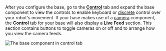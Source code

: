 After you configure the base, go to the [**Control**](/manage/fleet/robots/#control) tab and expand the base component to view the controls to enable keyboard or [discrete](https://docs.viam.com/try-viam/try-viam-tutorial/#discrete-movement-control) control over your robot's movement.
If your base makes use of a [camera](/components/camera) component, the **Control** tab for your base will also display a **Live Feed** section.
This section contains buttons to toggle cameras on or off and to arrange how you view the camera feeds.

![The base component in control tab](/components/base/base-control-tab.png)
